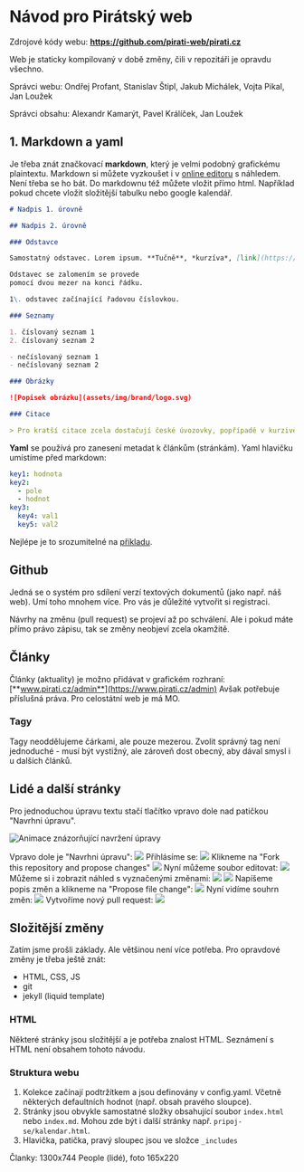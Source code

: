 # Návod pro Pirátský web

Zdrojové kódy webu: **https://github.com/pirati-web/pirati.cz**

Web je staticky kompilovaný v době změny, čili v repozitáři je opravdu všechno.

Správci webu: Ondřej Profant, Stanislav Štipl, Jakub Michálek, Vojta Pikal, Jan Loužek

Správci obsahu: Alexandr Kamarýt, Pavel Králíček, Jan Loužek

## 1. Markdown a yaml

Je třeba znát značkovací **markdown**, který je velmi podobný grafickému plaintextu.
Markdown si můžete vyzkoušet i v [online editoru](http://dillinger.io/) s náhledem.
Není třeba se ho bát. Do markdownu též můžete vložit přímo html. Například pokud chcete vložit složitější tabulku nebo google kalendář.

```md
# Nadpis 1. úrovně

## Nadpis 2. úrovně

### Odstavce

Samostatný odstavec. Lorem ipsum. **Tučně**, *kurzíva*, [link](https://www.pirati.cz)

Odstavec se zalomením se provede  
pomocí dvou mezer na konci řádku.

1\. odstavec začínající řadovou číslovkou.

### Seznamy

1. číslovaný seznam 1
2. číslovaný seznam 2

- nečíslovaný seznam 1
- nečíslovaný seznam 2

### Obrázky

![Popisek obrázku](assets/img/brand/logo.svg)

### Citace

> Pro kratší citace zcela dostačují české úvozovky, popřípadě v kurzivě. Nicméně pro delší citace je dobré větší zdůraznění.

```

**Yaml** se používá pro zanesení metadat k článkům (stránkám). Yaml hlavičku umístíme před markdown:

```Yaml
key1: hodnota
key2:
  - pole
  - hodnot
key3:
  key4: val1
  key5: val2
```

Nejlépe je to srozumitelné na [příkladu](https://raw.githubusercontent.com/pirati-web/pirati.cz/gh-pages/_people/ondrej-profant.md).

## Github

Jedná se o systém pro sdílení verzí textových dokumentů (jako např. náš web).
Umí toho mnohem více. Pro vás je důležité vytvořit si registraci.

Návrhy na změnu (pull request) se projeví až po schválení. Ale i pokud máte přímo právo zápisu, tak se změny neobjeví zcela okamžitě.

## Články

Články (aktuality) je možno přidávat v grafickém rozhraní:  
[**www.pirati.cz/admin**](https://www.pirati.cz/admin)
Avšak potřebuje příslušná práva. Pro celostátní web je má MO.

### Tagy

Tagy neoddělujeme čárkami, ale pouze mezerou.
Zvolit správný tag není jednoduché - musí být vystižný, ale zároveň dost obecný, aby dával smysl i u dalších článků.

## Lidé a další stránky

Pro jednoduchou úpravu textu stačí tlačítko vpravo dole nad patičkou "Navrhni úpravu".

![Animace znázorňující navržení úpravy](/assets/img/navod/uprava.gif)

Vpravo dole je "Navrhni úpravu":
![](/assets/img/navod/u1.png)
Přihlásíme se:
![](/assets/img/navod/u2.png)
Klikneme na "Fork this repository and propose changes"
![](/assets/img/navod/u3.png)
Nyní můžeme soubor editovat:
![](/assets/img/navod/u4.png)
Můžeme si i zobrazit náhled s vyznačenými změnami:
![](/assets/img/navod/u5.png)
![](/assets/img/navod/u6.png)
Napíšeme popis změn a klikneme na "Propose file change":
![](/assets/img/navod/u7.png)
Nyní vidíme souhrn změn:
![](/assets/img/navod/u8.png)
Vytvoříme nový pull request:
![](/assets/img/navod/u9.png)

## Složitější změny

Zatím jsme prošli základy. Ale většinou není více potřeba. Pro opravdové změny je třeba ještě znát:

- HTML, CSS, JS
- git
- jekyll (liquid template)

### HTML

Některé stránky jsou složitější a je potřeba znalost HTML. Seznámení s HTML není obsahem tohoto návodu.

### Struktura webu

1. Kolekce začínají podtržítkem a jsou definovány v config.yaml. Včetně některých defaultních hodnot (např. obsah pravého sloupce).
2. Stránky jsou obvykle samostatné složky obsahující soubor `index.html` nebo `index.md`. Mohou zde být i další stránky např. `pripoj-se/kalendar.html`.
3. Hlavička, patička, pravý sloupec jsou ve složce `_includes`

Članky: 1300x744
People (lidé), foto 165x220
